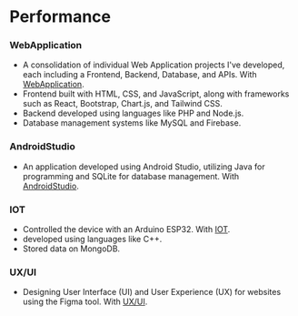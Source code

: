# Performance

### WebApplication
* A consolidation of individual Web Application projects I've developed, each including a Frontend, Backend, Database, and APIs. With [WebApplication](https://github.com/anandaa033/Project/tree/main/WebApplication).
* Frontend built with HTML, CSS, and JavaScript, along with frameworks such as React, Bootstrap, Chart.js, and Tailwind CSS.
* Backend developed using languages like PHP and Node.js.
* Database management systems like MySQL and Firebase.
  
### AndroidStudio
* An application developed using Android Studio, utilizing Java for programming and SQLite for database management. With [AndroidStudio](https://github.com/anandaa033/Project/tree/main/AndroidStudio).

### IOT
* Controlled the device with an Arduino ESP32. With [IOT](https://github.com/anandaa033/Project/tree/main/IOT).
* developed using languages like C++.
* Stored data on MongoDB.

### UX/UI
* Designing User Interface (UI) and User Experience (UX) for websites using the Figma tool. With [UX/UI](https://github.com/anandaa033/Project/tree/main/UX-UI).
